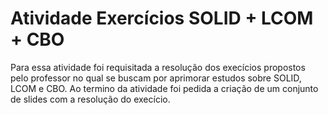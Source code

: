 # Atividade Exercícios SOLID + LCOM + CBO

Para essa atividade foi requisitada a resolução dos execícios propostos pelo professor no qual se buscam por aprimorar estudos sobre SOLID, LCOM e CBO. Ao termino da atividade foi pedida a criação de um conjunto de slides com a resolução do execício.

